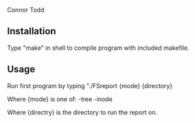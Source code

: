 Connor Todd

## Installation

Type "make" in shell to compile program with included makefile.

## Usage

Run first program by typing "./FSreport {mode} {directory}

Where {mode} is one of:
-tree
-inode

Where {directry} is the directory to run the report on.






